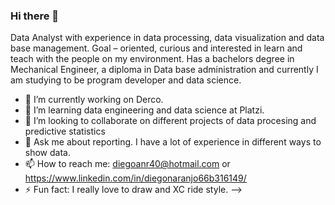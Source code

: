 ### Hi there 👋

Data Analyst with experience in data processing, data visualization and data base management. Goal – oriented, curious and interested in learn and teach with the people on my environment. Has a bachelors degree in Mechanical Engineer, a diploma in Data base administration and currently I am studying to be program developer and data science. 

- 🔭 I’m currently working on Derco.
- 🌱 I’m learning data engineering and data science at Platzi. 
- 👯 I’m looking to collaborate on different projects of data procesing and predictive statistics 
- 💬 Ask me about reporting. I have a lot of experience in different ways to show data.
- 📫 How to reach me: diegoanr40@hotmail.com or https://www.linkedin.com/in/diegonaranjo66b316149/
- ⚡ Fun fact: I really love to draw and XC ride style.
-->
